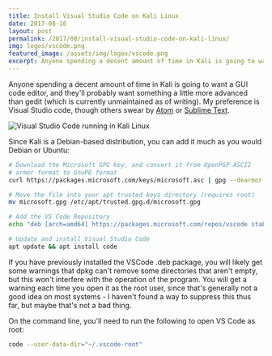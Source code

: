 ```yaml
---
title: Install Visual Studio Code on Kali Linux
date: 2017-08-16
layout: post
permalink: /2017/08/install-visual-studio-code-on-kali-linux/
img: logos/vscode.png
featured_image: /assets/img/logos/vscode.png
excerpt: Anyone spending a decent amount of time in Kali is going to want a GUI code editor, and they'll probably want something a little more advanced than gedit (which is currently unmaintained as of writing). My preference is Visual Studio code.
---
```

Anyone spending a decent amount of time in Kali is going to want a GUI code editor, and they'll probably want something a little more advanced than gedit (which is currently unmaintained as of writing). My preference is Visual Studio code, though others swear by [Atom](https://atom.io/) or [Sublime Text](https://www.sublimetext.com/).

![Visual Studio Code running in Kali Linux]({{site.baseurl}}/assets/img/2017/2017-08-16-vscode-in-kali.jpg)

Since Kali is a Debian-based distribution, you can add it much as you would Debian or Ubuntu:

``` sh
# Download the Microsoft GPG key, and convert it from OpenPGP ASCII 
# armor format to GnuPG format
curl https://packages.microsoft.com/keys/microsoft.asc | gpg --dearmor > microsoft.gpg

# Move the file into your apt trusted keys directory (requires root)
mv microsoft.gpg /etc/apt/trusted.gpg.d/microsoft.gpg

# Add the VS Code Repository
echo "deb [arch=amd64] https://packages.microsoft.com/repos/vscode stable main" > /etc/apt/sources.list.d/vscode.list

# Update and install Visual Studio Code 
apt update && apt install code
```

If you have previously installed the VSCode .deb package, you will likely get some warnings that dpkg can't remove some directories that aren't empty, but this won't interfere with the operation of the program. You will get a warning each time you open it as the root user, since that's generally not a good idea on most systems - I haven't found a way to suppress this thus far, but maybe that's not a bad thing.

On the command line, you'll need to run the following to open VS Code as root:
``` sh
code --user-data-dir="~/.vscode-root"
```
